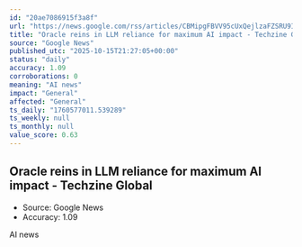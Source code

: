 ```yaml
---
id: "20ae7086915f3a8f"
url: "https://news.google.com/rss/articles/CBMipgFBVV95cUxQejlzaFZSRU9INWlqT1BmNTJkU3FjT1dzUnFUb1poRXI4YWhpYmRha0FqSVlLOFBKM3JHSUxDaWdWXy1LWWoycHhxM1lUaXBOdjYtSWV4bm96VVBaVXhZdmZfNTZreVBRamthVFhINVktQTdvWDI1aVBkVmxnaU1KQ1VpeElHTzhuWXA3bVhOXzdvclIzYzdLRHZmbW5lNnJFWnpQOVRB?oc=5"
title: "Oracle reins in LLM reliance for maximum AI impact - Techzine Global"
source: "Google News"
published_utc: "2025-10-15T21:27:05+00:00"
status: "daily"
accuracy: 1.09
corroborations: 0
meaning: "AI news"
impact: "General"
affected: "General"
ts_daily: "1760577011.539289"
ts_weekly: null
ts_monthly: null
value_score: 0.63
---
```

## Oracle reins in LLM reliance for maximum AI impact - Techzine Global

- Source: Google News
- Accuracy: 1.09

AI news
